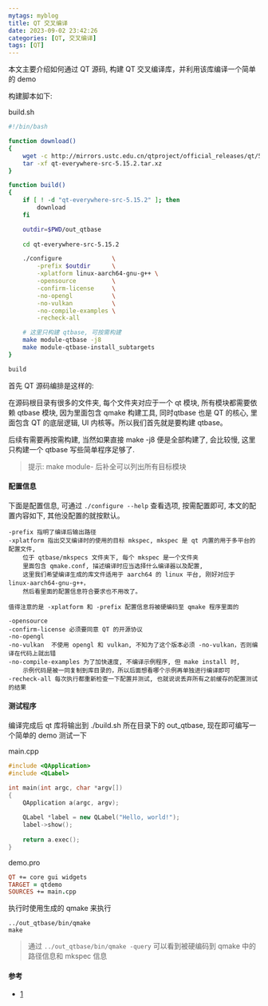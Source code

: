 ```yaml
---
mytags: myblog
title: QT 交叉编译
date: 2023-09-02 23:42:26
categories: [QT, 交叉编译]
tags: [QT]
---
```


本文主要介绍如何通过 QT 源码, 构建 QT 交叉编译库，并利用该库编译一个简单的 demo

<!-- more -->

构建脚本如下:

build.sh

```sh
#!/bin/bash

function download()
{
    wget -c http://mirrors.ustc.edu.cn/qtproject/official_releases/qt/5.15/5.15.2/single/qt-everywhere-src-5.15.2.tar.xz
    tar -xf qt-everywhere-src-5.15.2.tar.xz
}

function build()
{
    if [ ! -d "qt-everywhere-src-5.15.2" ]; then 
        download
    fi

    outdir=$PWD/out_qtbase
    
    cd qt-everywhere-src-5.15.2

    ./configure              \
        -prefix $outdir      \
        -xplatform linux-aarch64-gnu-g++ \
        -opensource          \
        -confirm-license     \
        -no-opengl           \
        -no-vulkan           \
        -no-compile-examples \
        -recheck-all

    # 这里只构建 qtbase, 可按需构建
    make module-qtbase -j8
    make module-qtbase-install_subtargets
}

build
```

首先 QT 源码编排是这样的:

在源码根目录有很多的文件夹, 每个文件夹对应于一个 qt 模块, 所有模块都需要依赖 qtbase 模块, 因为里面包含 qmake 构建工具, 同时qtbase 也是 QT 的核心, 里面包含 QT 的底层逻辑, UI 内核等。所以我们首先就是要构建 qtbase。

后续有需要再按需构建, 当然如果直接 make -j8 便是全部构建了, 会比较慢, 这里只构建一个 qtbase 写些简单程序足够了.

> 提示: make module- 后补全可以列出所有目标模块

#### 配置信息

下面是配置信息, 可通过 `./configure --help` 查看选项, 按需配置即可, 本文的配置内容如下, 其他没配置的就按默认。

```
-prefix 指明了编译后输出路径
-xplatform 指出交叉编译时的使用的目标 mkspec, mkspec 是 qt 内置的用于多平台的配置文件, 
    位于 qtbase/mkspecs 文件夹下, 每个 mkspec 是一个文件夹
    里面包含 qmake.conf, 描述编译时应当选择什么编译器以及配置,
    这里我们希望编译生成的库文件适用于 aarch64 的 linux 平台, 刚好对应于 linux-aarch64-gnu-g++，
    然后看里面的配置信息符合要求也不用改了。

值得注意的是 -xplatform 和 -prefix 配置信息将被硬编码至 qmake 程序里面的

-opensource
-confirm-license 必须要同意 QT 的开源协议
-no-opengl  
-no-vulkan  不使用 opengl 和 vulkan, 不知为了这个版本必须 -no-vulkan，否则编译在代码上就出错
-no-compile-examples 为了加快速度, 不编译示例程序, 但 make install 时, 
    示例代码是被一同复制到库目录的，所以后面想看哪个示例再单独进行编译即可
-recheck-all 每次执行都重新检查一下配置并测试, 也就说说丢弃所有之前缓存的配置测试的结果
```

#### 测试程序

编译完成后 qt 库将输出到 ./build.sh 所在目录下的 out_qtbase, 现在即可编写一个简单的 demo 测试一下

main.cpp

```cpp
#include <QApplication>
#include <QLabel>

int main(int argc, char *argv[]) 
{
    QApplication a(argc, argv);
    
    QLabel *label = new QLabel("Hello, world!");
    label->show();
    
    return a.exec();
}
```

demo.pro

```pro
QT += core gui widgets
TARGET = qtdemo
SOURCES += main.cpp
```

执行时使用生成的 qmake 来执行
```
../out_qtbase/bin/qmake
make
```

> 通过 `../out_qtbase/bin/qmake -query` 可以看到被硬编码到 qmake 中的路径信息和 mkspec 信息

#### 参考

* [1](https://zhuanlan.zhihu.com/p/573353841?utm_id=0)


